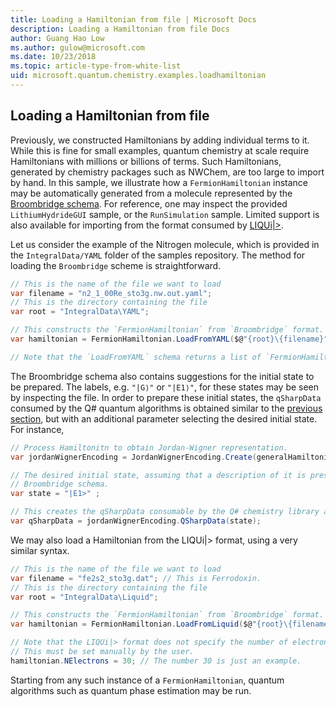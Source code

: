 ```yaml
---
title: Loading a Hamiltonian from file | Microsoft Docs
description: Loading a Hamiltonian from file Docs
author: Guang Hao Low
ms.author: gulow@microsoft.com
ms.date: 10/23/2018
ms.topic: article-type-from-white-list
uid: microsoft.quantum.chemistry.examples.loadhamiltonian
---
```


## Loading a Hamiltonian from file
Previously, we constructed Hamiltonians by adding individual terms to it. While this is fine for small examples, quantum chemistry at scale require Hamiltonians with millions or billions of terms. Such Hamiltonians, generated by chemistry packages such as NWChem, are too large to import by hand. In this sample, we illustrate how a `FermionHamiltonian` instance may be automatically generated from a molecule represented by the [Broombridge schema](xref:quantum.libraries.chemistry.schema.spec). For reference, one may inspect the provided `LithiumHydrideGUI` sample, or the `RunSimulation` sample. Limited support is also available for importing from the format consumed by [LIQUi|>](https://www.microsoft.com/en-us/research/project/language-integrated-quantum-operations-liqui/).

Let us consider the example of the Nitrogen molecule, which is provided in the `IntegralData/YAML` folder of the samples repository. The method for loading the `Broombridge` scheme is straightforward.

```csharp
// This is the name of the file we want to load
var filename = "n2_1_00Re_sto3g.nw.out.yaml";
// This is the directory containing the file
var root = "IntegralData\YAML";

// This constructs the `FermionHamiltonian` from `Broombridge` format.
var hamiltonian = FermionHamiltonian.LoadFromYAML($@"{root}\{filename}").Single();           

// Note that the `LoadFromYAML` schema returns a list of `FermionHamiltonian` instances as the file might describe multiple Hamiltonians. In this example, there is only one Hamiltonian. So we use `.Single()`, which selects the first element of the list.
```

The Broombridge schema also contains suggestions for the initial state to be prepared. The labels, e.g. `"|G⟩"` or `"|E1⟩"`, for these states may be seen by inspecting the file. In order to prepare these initial states, the `qSharpData` consumed by the Q# quantum algorithms is obtained similar to the [previous section](xref:microsoft.quantum.chemistry.examples.energyestimate), but with an additional parameter selecting the desired initial state. For instance,
```csharp
// Process Hamiltonitn to obtain Jordan-Wigner representation.
var jordanWignerEncoding = JordanWignerEncoding.Create(generalHamiltonian);

// The desired initial state, assuming that a description of it is present in the
// Broombridge schema.
var state = "|E1>" ;

// This creates the qSharpData consumable by the Q# chemistry library algorithms.
var qSharpData = jordanWignerEncoding.QSharpData(state);
```

We may also load a Hamiltonian from the LIQUi|> format, using a very similar syntax. 

```csharp
// This is the name of the file we want to load
var filename = "fe2s2_sto3g.dat"; // This is Ferrodoxin.
// This is the directory containing the file
var root = "IntegralData\Liquid";

// This constructs the `FermionHamiltonian` from `Broombridge` format.
var hamiltonian = FermionHamiltonian.LoadFromLiquid($@"{root}\{filename}").Single();           

// Note that the LIQUi|> format does not specify the number of electrons.
// This must be set manually by the user.
hamiltonian.NElectrons = 30; // The number 30 is just an example.
```

Starting from any such instance of a `FermionHamiltonian`, quantum algorithms such as quantum phase estimation may be run.